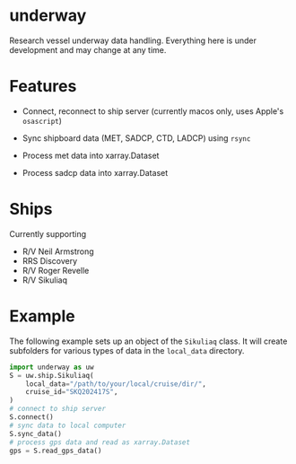 # underway

Research vessel underway data handling. Everything here is under development and may change at any time.

# Features
* Connect, reconnect to ship server (currently macos only, uses Apple's `osascript`) 

* Sync shipboard data (MET, SADCP, CTD, LADCP) using `rsync`

* Process met data into xarray.Dataset

* Process sadcp data into xarray.Dataset

# Ships
Currently supporting

* R/V Neil Armstrong
* RRS Discovery
* R/V Roger Revelle
* R/V Sikuliaq

# Example
The following example sets up an object of the `Sikuliaq` class.  It will
create subfolders for various types of data in the `local_data` directory.

```python
import underway as uw
S = uw.ship.Sikuliaq(
    local_data="/path/to/your/local/cruise/dir/",
    cruise_id="SKQ202417S",
)
# connect to ship server
S.connect()
# sync data to local computer
S.sync_data()
# process gps data and read as xarray.Dataset
gps = S.read_gps_data()
```

